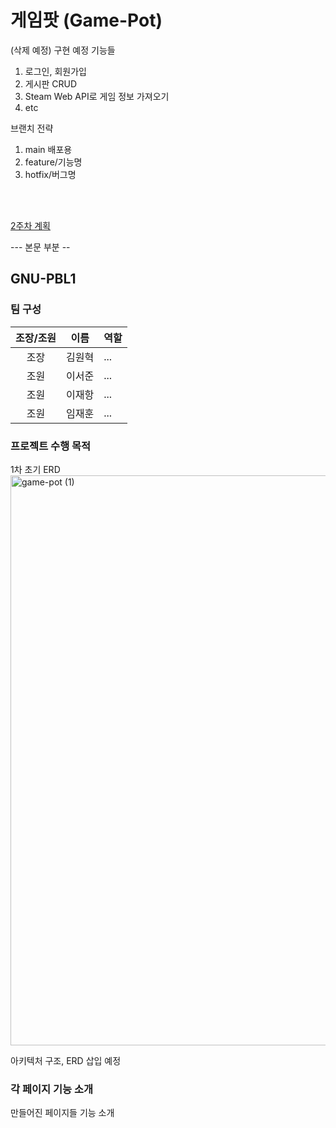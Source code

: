# 게임팟 (Game-Pot)

(삭제 예정)
구현 예정 기능들

1. 로그인, 회원가입
2. 게시판 CRUD
3. Steam Web API로 게임 정보 가져오기
4. etc



브랜치 전략
1. main 배포용
2. feature/기능명
3. hotfix/버그명


<br><br>

<a href="https://github.com/woneyH/gnu-pbl1/blob/main/%EA%B3%84%ED%9A%8D/1%EC%A3%BC%EC%B0%A8/README.md"> 
2주차 계획</a>

--- 본문 부분  --

## GNU-PBL1


### 팀 구성
| 조장/조원 |      이름     |       역할       |
|:----------:| -------------- | ---------------- |
| 조장| 김원혁 | ... |
| 조원| 이서준 | ... |
| 조원| 이재항 | ... |
| 조원| 임재훈 | ...|


### 프로젝트 수행 목적 

  1차 초기 ERD
  <img width="2330" height="912" alt="game-pot (1)" src="https://github.com/user-attachments/assets/b275e8ad-3956-4ec5-a914-93d3c29bc784" />

  아키텍처 구조, ERD 삽입 예정


### 각 페이지 기능 소개
  만들어진 페이지들 기능 소개

